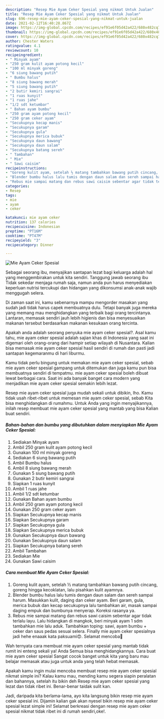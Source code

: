 ```yaml
---
description: "Resep Mie Ayam Ceker Spesial yang nikmat Untuk Jualan"
title: "Resep Mie Ayam Ceker Spesial yang nikmat Untuk Jualan"
slug: 696-resep-mie-ayam-ceker-spesial-yang-nikmat-untuk-jualan
date: 2021-02-12T16:40:28.867Z
image: https://img-global.cpcdn.com/recipes/ef91e6f05d42a422/680x482cq70/mie-ayam-ceker-spesial-foto-resep-utama.jpg
thumbnail: https://img-global.cpcdn.com/recipes/ef91e6f05d42a422/680x482cq70/mie-ayam-ceker-spesial-foto-resep-utama.jpg
cover: https://img-global.cpcdn.com/recipes/ef91e6f05d42a422/680x482cq70/mie-ayam-ceker-spesial-foto-resep-utama.jpg
author: Chester Waters
ratingvalue: 4.1
reviewcount: 10
recipeingredient:
- " Minyak ayam"
- "250 gram kulit ayam potong kecil"
- "100 ml minyak goreng"
- "6 siung bawang putih"
- " Bumbu halus"
- "8 siung bawang merah"
- "5 siung bawang putih"
- "2 butir kemiri sangrai"
- "1 ruas kunyit"
- "1 ruas jahe"
- "1/2 sdt ketumbar"
- " Bahan ayam bumbu"
- "250 gram ayam potong kecil"
- "250 gram ceker ayam"
- "Secukupnya kecap manis"
- "Secukupnya garam"
- "Secukupnya gula"
- "Secukupnya merica bubuk"
- "Secukupnya daun bawang"
- "Secukupnya daun salam"
- "Secukupnya batang sereh"
- " Tambahan"
- " Mie"
- " Sawi caisim"
recipeinstructions:
- "Goreng kulit ayam, setelah ½ matang tambahkan bawang putih cincang, goreng hingga kecoklatan, lalu pisahkan kulit ayamnya."
- "Blender bumbu halus lalu tumis dengan daun salam dan sereh sampai harum. Masukkan kulit, daging dan ceker ayam. Beri garam, gula, merica bubuk dan kecap secukupnya lalu tambahkan air, masak sampai daging empuk dan bumbunya menyerap. Koreksi rasanya ya."
- "Rebus mie sampai matang dan rebus sawi caisim sebentar agar tidak terlalu layu. Lalu hidangkan di mangkok, beri minyak ayam 1 sdm tambahkan mie lalu aduk. Tambahkan toping: sawi, ayam bumbu + ceker dan saus pedas sesuai selera. Finally mie ayam ceker spesialnya jadi hehe enaaak kata paksuami😍. Selamat mencoba🤗"
categories:
- Resep
tags:
- mie
- ayam
- ceker

katakunci: mie ayam ceker 
nutrition: 137 calories
recipecuisine: Indonesian
preptime: "PT16M"
cooktime: "PT47M"
recipeyield: "3"
recipecategory: Dinner

---
```



![Mie Ayam Ceker Spesial](https://img-global.cpcdn.com/recipes/ef91e6f05d42a422/680x482cq70/mie-ayam-ceker-spesial-foto-resep-utama.jpg)

Sebagai seorang ibu, menyajikan santapan lezat bagi keluarga adalah hal yang menggembirakan untuk kita sendiri. Tanggung jawab seorang ibu Tidak sekedar menjaga rumah saja, namun anda pun harus menyediakan keperluan nutrisi tercukupi dan hidangan yang dikonsumsi anak-anak wajib menggugah selera.

Di zaman  saat ini, kamu sebenarnya mampu mengorder masakan yang sudah jadi tidak harus capek membuatnya dulu. Tetapi banyak juga mereka yang memang mau menghidangkan yang terbaik bagi orang tercintanya. Lantaran, memasak sendiri jauh lebih higienis dan bisa menyesuaikan makanan tersebut berdasarkan makanan kesukaan orang tercinta. 



Apakah anda adalah seorang penyuka mie ayam ceker spesial?. Asal kamu tahu, mie ayam ceker spesial adalah sajian khas di Indonesia yang saat ini digemari oleh orang-orang dari hampir setiap wilayah di Nusantara. Kalian bisa memasak mie ayam ceker spesial hasil sendiri di rumah dan pasti jadi santapan kegemaranmu di hari liburmu.

Kamu tidak perlu bingung untuk memakan mie ayam ceker spesial, sebab mie ayam ceker spesial gampang untuk ditemukan dan juga kamu pun bisa membuatnya sendiri di tempatmu. mie ayam ceker spesial boleh dibuat lewat berbagai cara. Saat ini ada banyak banget cara modern yang menjadikan mie ayam ceker spesial semakin lebih lezat.

Resep mie ayam ceker spesial juga mudah sekali untuk dibikin, lho. Kamu tidak usah ribet-ribet untuk memesan mie ayam ceker spesial, sebab Kita bisa menghidangkan di rumahmu. Untuk Anda yang ingin menyajikannya, inilah resep membuat mie ayam ceker spesial yang mantab yang bisa Kalian buat sendiri.

<!--inarticleads1-->

##### Bahan-bahan dan bumbu yang dibutuhkan dalam menyiapkan Mie Ayam Ceker Spesial:

1. Sediakan  Minyak ayam
1. Ambil 250 gram kulit ayam potong kecil
1. Gunakan 100 ml minyak goreng
1. Sediakan 6 siung bawang putih
1. Ambil  Bumbu halus
1. Ambil 8 siung bawang merah
1. Gunakan 5 siung bawang putih
1. Gunakan 2 butir kemiri sangrai
1. Siapkan 1 ruas kunyit
1. Ambil 1 ruas jahe
1. Ambil 1/2 sdt ketumbar
1. Gunakan  Bahan ayam bumbu
1. Ambil 250 gram ayam potong kecil
1. Gunakan 250 gram ceker ayam
1. Siapkan Secukupnya kecap manis
1. Siapkan Secukupnya garam
1. Siapkan Secukupnya gula
1. Siapkan Secukupnya merica bubuk
1. Gunakan Secukupnya daun bawang
1. Gunakan Secukupnya daun salam
1. Siapkan Secukupnya batang sereh
1. Ambil  Tambahan
1. Sediakan  Mie
1. Gunakan  Sawi caisim




<!--inarticleads2-->

##### Cara membuat Mie Ayam Ceker Spesial:

1. Goreng kulit ayam, setelah ½ matang tambahkan bawang putih cincang, goreng hingga kecoklatan, lalu pisahkan kulit ayamnya.
1. Blender bumbu halus lalu tumis dengan daun salam dan sereh sampai harum. Masukkan kulit, daging dan ceker ayam. Beri garam, gula, merica bubuk dan kecap secukupnya lalu tambahkan air, masak sampai daging empuk dan bumbunya menyerap. Koreksi rasanya ya.
1. Rebus mie sampai matang dan rebus sawi caisim sebentar agar tidak terlalu layu. Lalu hidangkan di mangkok, beri minyak ayam 1 sdm tambahkan mie lalu aduk. Tambahkan toping: sawi, ayam bumbu + ceker dan saus pedas sesuai selera. Finally mie ayam ceker spesialnya jadi hehe enaaak kata paksuami😍. Selamat mencoba🤗




Wah ternyata cara membuat mie ayam ceker spesial yang mantab tidak rumit ini enteng sekali ya! Anda Semua bisa menghidangkannya. Cara buat mie ayam ceker spesial Sangat cocok banget untuk kita yang baru mau belajar memasak atau juga untuk anda yang telah hebat memasak.

Apakah kamu ingin mulai mencoba membuat resep mie ayam ceker spesial nikmat simple ini? Kalau kamu mau, mending kamu segera siapin peralatan dan bahannya, setelah itu bikin deh Resep mie ayam ceker spesial yang lezat dan tidak ribet ini. Benar-benar taidak sulit kan. 

Jadi, daripada kita berlama-lama, ayo kita langsung bikin resep mie ayam ceker spesial ini. Dijamin kalian gak akan nyesel bikin resep mie ayam ceker spesial lezat simple ini! Selamat berkreasi dengan resep mie ayam ceker spesial nikmat tidak ribet ini di rumah sendiri,oke!.


